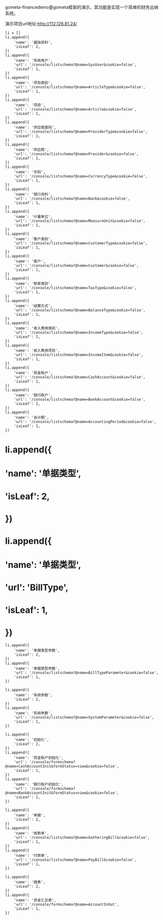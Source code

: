 gometa-financedemo是gometa框架的演示，其功能是实现一个简单的财务出纳系统。

演示项目url地址:http://112.126.81.24/


    li = []
    li.append({
        'name': '基础资料',
        'isLeaf': 2,
    })
    li.append({
        'name': '系统用户', 
        'url': '/console/listschema?@name=SysUser&cookie=false',
        'isLeaf': 1,
    })
    li.append({
        'name': '项目类别', 
        'url': '/console/listschema?@name=ArticleType&cookie=false',
        'isLeaf': 1,
    })
    li.append({
        'name': '项目', 
        'url': '/console/listschema?@name=Article&cookie=false',
        'isLeaf': 1,
    })
    li.append({
        'name': '供应商类别', 
        'url': '/console/listschema?@name=ProviderType&cookie=false',
        'isLeaf': 1,
    })
    li.append({
        'name': '供应商', 
        'url': '/console/listschema?@name=Provider&cookie=false',
        'isLeaf': 1,
    })
    li.append({
        'name': '币别', 
        'url': '/console/listschema?@name=CurrencyType&cookie=false',
        'isLeaf': 1,
    })
    li.append({
        'name': '银行资料', 
        'url': '/console/listschema?@name=Bank&cookie=false',
        'isLeaf': 1,
    })
    li.append({
        'name': '计量单位', 
        'url': '/console/listschema?@name=MeasureUnit&cookie=false',
        'isLeaf': 1,
    })
    li.append({
        'name': '客户类别', 
        'url': '/console/listschema?@name=CustomerType&cookie=false',
        'isLeaf': 1,
    })
    li.append({
        'name': '客户', 
        'url': '/console/listschema?@name=Customer&cookie=false',
        'isLeaf': 1,
    })
    li.append({
        'name': '税率类别', 
        'url': '/console/listschema?@name=TaxType&cookie=false',
        'isLeaf': 1,
    })
    li.append({
        'name': '结算方式', 
        'url': '/console/listschema?@name=BalanceType&cookie=false',
        'isLeaf': 1,
    })
    li.append({
        'name': '收入费用类别', 
        'url': '/console/listschema?@name=IncomeType&cookie=false',
        'isLeaf': 1,
    })
    li.append({
        'name': '收入费用项目', 
        'url': '/console/listschema?@name=IncomeItem&cookie=false',
        'isLeaf': 1,
    })
    li.append({
        'name': '现金账户', 
        'url': '/console/listschema?@name=CashAccount&cookie=false',
        'isLeaf': 1,
    })
    li.append({
        'name': '银行账户', 
        'url': '/console/listschema?@name=BankAccount&cookie=false',
        'isLeaf': 1,
    })
    li.append({
        'name': '会计期', 
        'url': '/console/listschema?@name=AccountingPeriod&cookie=false',
        'isLeaf': 1,
    })
    
#    li.append({
#        'name': '单据类型',
#        'isLeaf': 2,
#    })
#    li.append({
#        'name': '单据类型', 
#        'url': 'BillType',
#        'isLeaf': 1,
#    })
    
    li.append({
        'name': '单据类型参数',
        'isLeaf': 2,
    })
    li.append({
        'name': '单据类型参数', 
        'url': '/console/listschema?@name=BillTypeParameter&cookie=false',
        'isLeaf': 1,
    })
    
    li.append({
        'name': '系统参数',
        'isLeaf': 2,
    })
    li.append({
        'name': '系统参数', 
        'url': '/console/listschema?@name=SystemParameter&cookie=false',
        'isLeaf': 1,
    })
    
    li.append({
        'name': '初始化',
        'isLeaf': 2,
    })
    li.append({
        'name': '现金账户初始化', 
        'url': '/console/formschema?@name=CashAccountInit&formStatus=view&cookie=false',
        'isLeaf': 1,
    })
    li.append({
        'name': '银行账户初始化', 
        'url': '/console/formschema?@name=BankAccountInit&formStatus=view&cookie=false',
        'isLeaf': 1,
    })
    
    li.append({
        'name': '单据',
        'isLeaf': 2,
    })
    li.append({
        'name': '收款单', 
        'url': '/console/listschema?@name=GatheringBill&cookie=false',
        'isLeaf': 1,
    })
    li.append({
        'name': '付款单', 
        'url': '/console/listschema?@name=PayBill&cookie=false',
        'isLeaf': 1,
    })
    
    li.append({
        'name': '报表',
        'isLeaf': 2,
    })
    li.append({
        'name': '资金汇总表', 
        'url': '/console/formschema?@name=AccountInOut',
        'isLeaf': 1,
    })
